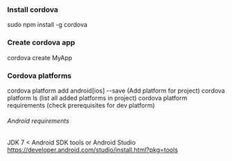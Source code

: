 ### Install cordova

sudo npm install -g cordova

### Create cordova app

cordova create MyApp

### Cordova platforms

cordova platform add android[ios] --save (Add platform for project)
cordova platform ls (list all added platforms in project)
cordova platform requirements (check prerequisites for dev platform)

###### Android requirements
JDK 7 < 
Android SDK tools or Android Studio https://developer.android.com/studio/install.html?pkg=tools

